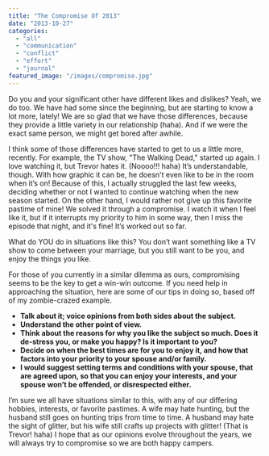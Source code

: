 ```yaml
---
title: "The Compromise Of 2013"
date: "2013-10-27"
categories: 
  - "all"
  - "communication"
  - "conflict"
  - "effort"
  - "journal"
featured_image: "/images/compromise.jpg"
---
```


Do you and your significant other have different likes and dislikes? Yeah, we do too. We have had some since the beginning, but are starting to know a lot more, lately! We are so glad that we have those differences, because they provide a little variety in our relationship (haha). And if we were the exact same person, we might get bored after awhile.

I think some of those differences have started to get to us a little more, recently. For example, the TV show, "The Walking Dead," started up again. I love watching it, but Trevor hates it. (Noooo!!! haha) It’s understandable, though. With how graphic it can be, he doesn't even like to be in the room when it’s on! Because of this, I actually struggled the last few weeks, deciding whether or not I wanted to continue watching when the new season started. On the other hand, I would rather not give up this favorite pastime of mine! We solved it through a compromise. I watch it when I feel like it, but if it interrupts my priority to him in some way, then I miss the episode that night, and it's fine! It’s worked out so far.

What do YOU do in situations like this? You don’t want something like a TV show to come between your marriage, but you still want to be you, and enjoy the things you like.

For those of you currently in a similar dilemma as ours, compromising seems to be the key to get a win-win outcome. If you need help in approaching the situation, here are some of our tips in doing so, based off of my zombie-crazed example.

- **Talk about it; voice opinions from both sides about the subject.**
- **Understand the other point of view.**
- **Think about the reasons for why you like the subject so much. Does it de-stress you, or make you happy? Is it important to you?**
- **Decide on when the best times are for you to enjoy it, and how that factors into your priority to your spouse and/or family.**
- **I would suggest setting terms and conditions with your spouse, that are agreed upon, so that you can enjoy your interests, and your spouse won’t be offended, or disrespected either.**

I’m sure we all have situations similar to this, with any of our differing hobbies, interests, or favorite pastimes. A wife may hate hunting, but the husband still goes on hunting trips from time to time. A husband may hate the sight of glitter, but his wife still crafts up projects with glitter! (That is Trevor! haha) I hope that as our opinions evolve throughout the years, we will always try to compromise so we are both happy campers.
